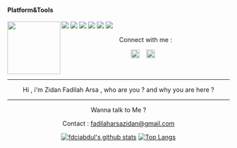#### Platform&Tools

[![](https://img.shields.io/badge/-NPM-cb3837?style=flat-square&logo=npm&logoColor=white)](https://npmjs.com/)
[![](https://img.shields.io/badge/-Linux-fcc624?style=flat-square&logo=linux&logoColor=white)](https://www.linuxfoundation.org/)
[![](https://img.shields.io/badge/-Node.js-43853d?style=flat-square&logo=node.js&logoColor=ffffff)](https://nodejs.org/)
[![](https://img.shields.io/badge/Visual_Studio_Code-0078D4?style=flat-square&logo=visual%20studio%20code&logoColor=white)](https://nodejs.org/)
[![](https://img.shields.io/badge/PHP-777BB4?style=flat-square&logo=php&logoColor=white)](https://nodejs.org/)
[![](https://img.shields.io/badge/Julia-9558B2?style=flat-square&logo=julia&logoColor=white)](https://nodejs.org/)
<img src="https://i.ibb.co/x2jBnMp/st-small-507x507-pad-600x600-f8f8f8.jpg" width="120" height="120" align="left">
<center>
Connect with me :

<a href="https://wa.me/77472105089"><img src="https://i.ibb.co/q93L1W7/4014870.png" alt="alt text" width="20" height="20"></a>      &nbsp;&nbsp;   <a href="https://instagram.com/_zidanfadilaharsa"><img src="https://image.flaticon.com/icons/svg/174/174855.svg" alt="alt text" width="20" height="20"></a>
 &nbsp;&nbsp; 




&nbsp;&nbsp;     &nbsp;&nbsp;    &nbsp;&nbsp;   &nbsp;&nbsp;   &nbsp;&nbsp;   
___
Hi , i'm Zidan Fadilah Arsa , who are you ? and why you are here ?
___


Wanna talk to Me ? 

Contact : fadilaharsazidan@gmail.com

[![fdciabdul's github stats](https://github-readme-stats.vercel.app/api?username=fdciabdul&show_icons=true&hide=issues&bg_color=0D1117&text_color=c9d1d9&icon_color=ff3860&title_color=7957d5&hide_border=true&count_private=true)](https://github.com/tzypro/github-readme-stats)
[![Top Langs](https://github-readme-stats.vercel.app/api/top-langs/?username=tzy&layout=compact&langs_count=7&hide=html&bg_color=0D1117&text_color=c9d1d9&icon_color=ff3860&title_color=7957d5&hide_border=true)](https://github.com/tzypro/github-readme-stats)
